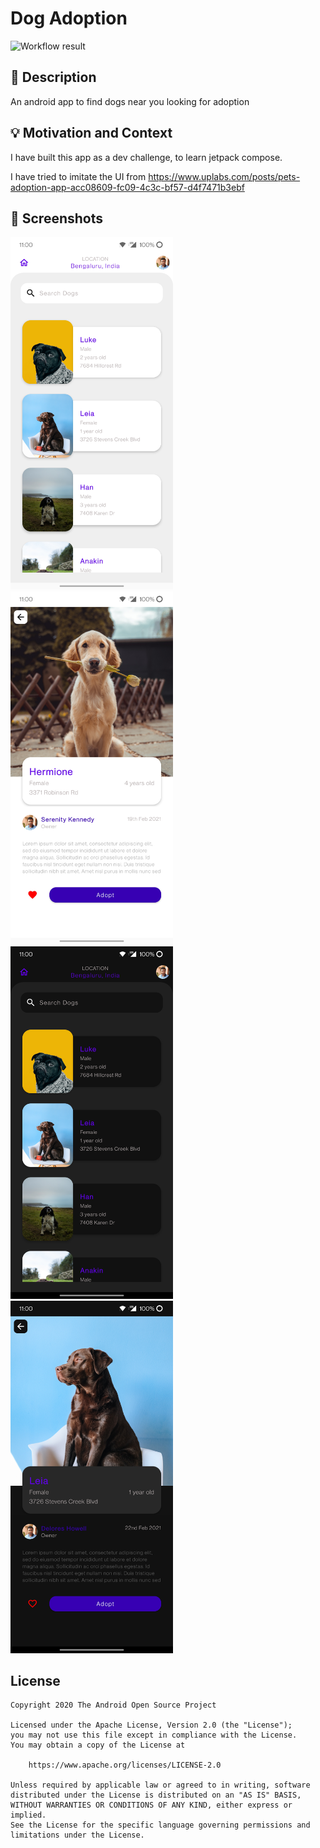 # Dog Adoption

![Workflow result](https://github.com/ishubhamsingh/androiddevchallenge_dogadoption/workflows/Check/badge.svg)


## :scroll: Description
An android app to find dogs near you looking for adoption


## :bulb: Motivation and Context
I have built this app as a dev challenge, to learn jetpack compose.

I have tried to imitate the UI from https://www.uplabs.com/posts/pets-adoption-app-acc08609-fc09-4c3c-bf57-d4f7471b3ebf


## :camera_flash: Screenshots
<img src="/results/screenshot_1.png" width="260">&emsp;<img src="/results/screenshot_2.png" width="260">
<img src="/results/screenshot_3.png" width="260">&emsp;<img src="/results/screenshot_4.png" width="260">

## License
```
Copyright 2020 The Android Open Source Project

Licensed under the Apache License, Version 2.0 (the "License");
you may not use this file except in compliance with the License.
You may obtain a copy of the License at

    https://www.apache.org/licenses/LICENSE-2.0

Unless required by applicable law or agreed to in writing, software
distributed under the License is distributed on an "AS IS" BASIS,
WITHOUT WARRANTIES OR CONDITIONS OF ANY KIND, either express or implied.
See the License for the specific language governing permissions and
limitations under the License.
```